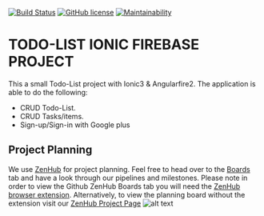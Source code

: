 [![Build Status](https://travis-ci.org/hamzahamidi/todo-list.svg?branch=master)](https://travis-ci.org/hamzahamidi/todo-list) [![GitHub license](https://img.shields.io/github/license/hamzahamidi/todo-list.svg)](https://github.com/hamzahamidi/todo-list) [![Maintainability](https://api.codeclimate.com/v1/badges/a884eb46aac726ed5c65/maintainability)](https://codeclimate.com/github/hamzahamidi/todo-list/maintainability)
# TODO-LIST IONIC FIREBASE PROJECT
This a small Todo-List project with Ionic3 & Angularfire2.
The application is able to do the following:
- CRUD Todo-List.
- CRUD Tasks/items.
- Sign-up/Sign-in with Google plus
## Project Planning
We use [ZenHub](https://zenhub.com) for project planning. Feel free to head over to the [Boards](https://github.com/hamzahamidi/todo-list#boards)
tab and have a look through our pipelines and milestones. Please note in order to view the Github ZenHub Boards tab you will need the [ZenHub
browser extension](https://www.zenhub.com/extension). Alternatively, to view the planning board without the extension visit our [ZenHub Project Page](https://app.zenhub.com/workspace/o/hamzahamidi/todo-list/)
![alt text](https://user-images.githubusercontent.com/22576950/36248044-666a782a-1236-11e8-862c-936d1b94a41e.png)
